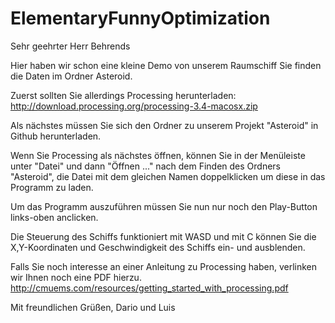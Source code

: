 # ElementaryFunnyOptimization
Sehr geehrter Herr Behrends

Hier haben wir schon eine kleine Demo von unserem Raumschiff
Sie finden die Daten im Ordner Asteroid.

Zuerst sollten Sie allerdings Processing herunterladen:
http://download.processing.org/processing-3.4-macosx.zip

Als nächstes müssen Sie sich den Ordner zu unserem Projekt "Asteroid" in Github herunterladen.

Wenn Sie Processing als nächstes öffnen, können Sie in der Menüleiste unter "Datei"
und dann "Öffnen ..." nach dem Finden des Ordners "Asteroid", die Datei mit dem gleichen
Namen doppelklicken um diese in das Programm zu laden.

Um das Programm auszuführen müssen Sie nun nur noch den Play-Button links-oben anclicken.

Die Steuerung des Schiffs funktioniert mit WASD und
mit C können Sie die X,Y-Koordinaten und Geschwindigkeit des Schiffs ein- und ausblenden.

Falls Sie noch interesse an einer Anleitung zu Processing haben, verlinken wir Ihnen noch eine
PDF hierzu.
http://cmuems.com/resources/getting_started_with_processing.pdf

Mit freundlichen Grüßen,
Dario und Luis
